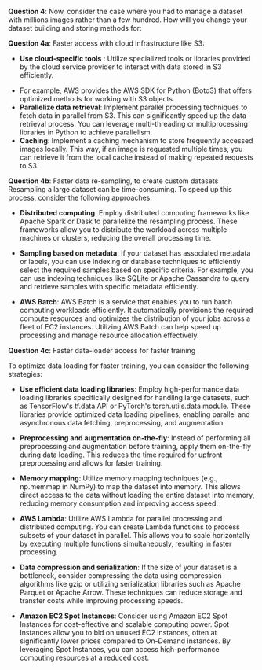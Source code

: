 **Question 4**: Now, consider the case where you had to manage a dataset with millions images rather than a few hundred. How will you change your dataset building and storing methods for:

**Question 4a**: Faster access with cloud infrastructure like S3:
* **Use cloud-specific tools** : Utilize specialized tools or libraries provided by the cloud service provider to interact with data stored in S3 efficiently. 
+ For example, AWS provides the AWS SDK for Python (Boto3) that offers optimized methods for working with S3 objects.
+ **Parallelize data retrieval**: Implement parallel processing techniques to fetch data in parallel from S3. This can significantly speed up the data retrieval process. You can leverage multi-threading or multiprocessing libraries in Python to achieve parallelism.
+ **Caching**: Implement a caching mechanism to store frequently accessed images locally. This way, if an image is requested multiple times, you can retrieve it from the local cache instead of making repeated requests to S3.



**Question 4b**: Faster data re-sampling, to create custom datasets
Resampling a large dataset can be time-consuming. To speed up this process, consider the following approaches:

* **Distributed computing**: Employ distributed computing frameworks like Apache Spark or Dask to parallelize the resampling process. These frameworks allow you to distribute the workload across multiple machines or clusters, reducing the overall processing time.

* **Sampling based on metadata**: If your dataset has associated metadata or labels, you can use indexing or database techniques to efficiently select the required samples based on specific criteria. For example, you can use indexing techniques like SQLite or Apache Cassandra to query and retrieve samples with specific metadata efficiently.

* **AWS Batch**: AWS Batch is a service that enables you to run batch computing workloads efficiently. It automatically provisions the required compute resources and optimizes the distribution of your jobs across a fleet of EC2 instances. Utilizing AWS Batch can help speed up processing and manage resource allocation effectively.



**Question 4c**: Faster data-loader access for faster training

To optimize data loading for faster training, you can consider the following strategies:

* **Use efficient data loading libraries**: Employ high-performance data loading libraries specifically designed for handling large datasets, such as TensorFlow's tf.data API or PyTorch's torch.utils.data module. These libraries provide optimized data loading pipelines, enabling parallel and asynchronous data fetching, preprocessing, and augmentation.

* **Preprocessing and augmentation on-the-fly**: Instead of performing all preprocessing and augmentation before training, apply them on-the-fly during data loading. This reduces the time required for upfront preprocessing and allows for faster training.

* **Memory mapping**: Utilize memory mapping techniques (e.g., np.memmap in NumPy) to map the dataset into memory. This allows direct access to the data without loading the entire dataset into memory, reducing memory consumption and improving access speed.

* **AWS Lambda**: Utilize AWS Lambda for parallel processing and distributed computing. You can create Lambda functions to process subsets of your dataset in parallel. This allows you to scale horizontally by executing multiple functions simultaneously, resulting in faster processing.

* **Data compression and serialization**: If the size of your dataset is a bottleneck, consider compressing the data using compression algorithms like gzip or utilizing serialization libraries such as Apache Parquet or Apache Arrow. These techniques can reduce storage and transfer costs while improving processing speeds.

* **Amazon EC2 Spot Instances**: Consider using Amazon EC2 Spot Instances for cost-effective and scalable computing power. Spot Instances allow you to bid on unused EC2 instances, often at significantly lower prices compared to On-Demand instances. By leveraging Spot Instances, you can access high-performance computing resources at a reduced cost.